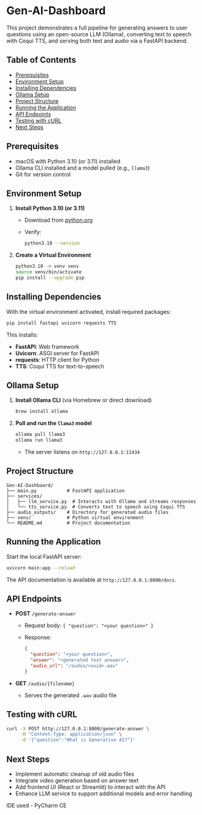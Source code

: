 # Gen-AI-Dashboard

This project demonstrates a full pipeline for generating answers to user questions using an open-source LLM (Ollama), converting text to speech with Coqui TTS, and serving both text and audio via a FastAPI backend.

## Table of Contents

* [Prerequisites](#prerequisites)
* [Environment Setup](#environment-setup)
* [Installing Dependencies](#installing-dependencies)
* [Ollama Setup](#ollama-setup)
* [Project Structure](#project-structure)
* [Running the Application](#running-the-application)
* [API Endpoints](#api-endpoints)
* [Testing with cURL](#testing-with-curl)
* [Next Steps](#next-steps)

## Prerequisites

* macOS with Python 3.10 (or 3.11) installed
* Ollama CLI installed and a model pulled (e.g., `llama3`)
* Git for version control

## Environment Setup

1. **Install Python 3.10 (or 3.11)**

   * Download from [python.org](https://www.python.org/downloads/)
   * Verify:

     ```bash
     python3.10 --version
     ```

2. **Create a Virtual Environment**

   ```bash
   python3.10 -m venv venv
   source venv/bin/activate
   pip install --upgrade pip
   ```

## Installing Dependencies

With the virtual environment activated, install required packages:

```bash
pip install fastapi uvicorn requests TTS
```

This installs:

* **FastAPI**: Web framework
* **Uvicorn**: ASGI server for FastAPI
* **requests**: HTTP client for Python
* **TTS**: Coqui TTS for text-to-speech

## Ollama Setup

1. **Install Ollama CLI** (via Homebrew or direct download)

   ```bash
   brew install ollama
   ```

2. **Pull and run the `llama3` model**

   ```bash
   ollama pull llama3
   ollama run llama3
   ```

   * The server listens on `http://127.0.0.1:11434`

## Project Structure

```
Gen-AI-Dashboard/
├── main.py           # FastAPI application
├── services/
│   ├── llm_service.py  # Interacts with Ollama and streams responses
│   └── tts_service.py  # Converts text to speech using Coqui TTS
├── audio_outputs/    # Directory for generated audio files
├── venv/             # Python virtual environment
└── README.md         # Project documentation
```

## Running the Application

Start the local FastAPI server:

```bash
uvicorn main:app --reload
```

The API documentation is available at `http://127.0.0.1:8000/docs`.

## API Endpoints

* **POST** `/generate-answer`

  * Request body: `{ "question": "<your question>" }`
  * Response:

    ```json
    {
      "question": "<your question>",
      "answer": "<generated text answer>",
      "audio_url": "/audio/<uuid>.wav"
    }
    ```

* **GET** `/audio/{filename}`

  * Serves the generated `.wav` audio file

## Testing with cURL

```bash
curl -X POST http://127.0.0.1:8000/generate-answer \
     -H "Content-Type: application/json" \
     -d '{"question":"What is Generative AI?"}'
```

## Next Steps

* Implement automatic cleanup of old audio files
* Integrate video generation based on answer text
* Add frontend UI (React or Streamlit) to interact with the API
* Enhance LLM service to support additional models and error handling


IDE used - PyCharm CE
